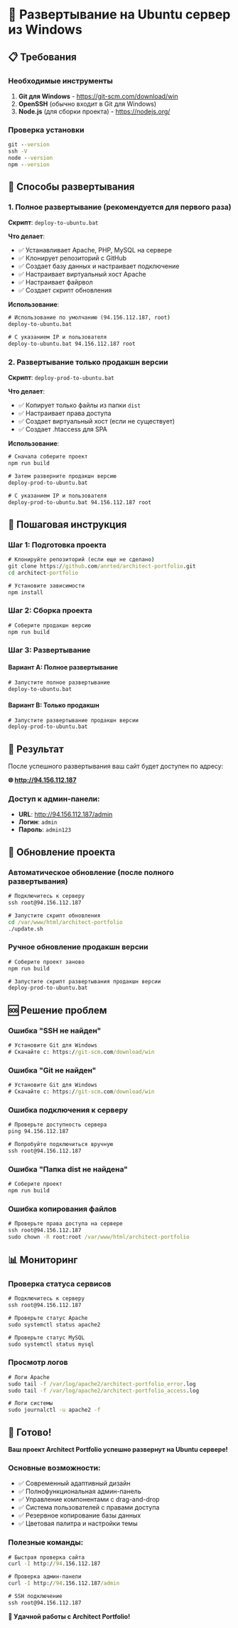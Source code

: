 # 🚀 Развертывание на Ubuntu сервер из Windows

## 📋 Требования

### Необходимые инструменты
1. **Git для Windows** - https://git-scm.com/download/win
2. **OpenSSH** (обычно входит в Git для Windows)
3. **Node.js** (для сборки проекта) - https://nodejs.org/

### Проверка установки
```cmd
git --version
ssh -V
node --version
npm --version
```

## 🎯 Способы развертывания

### 1. Полное развертывание (рекомендуется для первого раза)

**Скрипт**: `deploy-to-ubuntu.bat`

**Что делает**:
- ✅ Устанавливает Apache, PHP, MySQL на сервере
- ✅ Клонирует репозиторий с GitHub
- ✅ Создает базу данных и настраивает подключение
- ✅ Настраивает виртуальный хост Apache
- ✅ Настраивает файрвол
- ✅ Создает скрипт обновления

**Использование**:
```cmd
# Использование по умолчанию (94.156.112.187, root)
deploy-to-ubuntu.bat

# С указанием IP и пользователя
deploy-to-ubuntu.bat 94.156.112.187 root
```

### 2. Развертывание только продакшн версии

**Скрипт**: `deploy-prod-to-ubuntu.bat`

**Что делает**:
- ✅ Копирует только файлы из папки `dist`
- ✅ Настраивает права доступа
- ✅ Создает виртуальный хост (если не существует)
- ✅ Создает .htaccess для SPA

**Использование**:
```cmd
# Сначала соберите проект
npm run build

# Затем разверните продакшн версию
deploy-prod-to-ubuntu.bat

# С указанием IP и пользователя
deploy-prod-to-ubuntu.bat 94.156.112.187 root
```

## 🔧 Пошаговая инструкция

### Шаг 1: Подготовка проекта
```cmd
# Клонируйте репозиторий (если еще не сделано)
git clone https://github.com/anrted/architect-portfolio.git
cd architect-portfolio

# Установите зависимости
npm install
```

### Шаг 2: Сборка проекта
```cmd
# Соберите продакшн версию
npm run build
```

### Шаг 3: Развертывание

#### Вариант A: Полное развертывание
```cmd
# Запустите полное развертывание
deploy-to-ubuntu.bat
```

#### Вариант B: Только продакшн
```cmd
# Запустите развертывание продакшн версии
deploy-prod-to-ubuntu.bat
```

## 🎯 Результат

После успешного развертывания ваш сайт будет доступен по адресу:

**🌐 http://94.156.112.187**

### Доступ к админ-панели:
- **URL**: http://94.156.112.187/admin
- **Логин**: `admin`
- **Пароль**: `admin123`

## 🔄 Обновление проекта

### Автоматическое обновление (после полного развертывания)
```cmd
# Подключитесь к серверу
ssh root@94.156.112.187

# Запустите скрипт обновления
cd /var/www/html/architect-portfolio
./update.sh
```

### Ручное обновление продакшн версии
```cmd
# Соберите проект заново
npm run build

# Запустите скрипт развертывания продакшн версии
deploy-prod-to-ubuntu.bat
```

## 🆘 Решение проблем

### Ошибка "SSH не найден"
```cmd
# Установите Git для Windows
# Скачайте с: https://git-scm.com/download/win
```

### Ошибка "Git не найден"
```cmd
# Установите Git для Windows
# Скачайте с: https://git-scm.com/download/win
```

### Ошибка подключения к серверу
```cmd
# Проверьте доступность сервера
ping 94.156.112.187

# Попробуйте подключиться вручную
ssh root@94.156.112.187
```

### Ошибка "Папка dist не найдена"
```cmd
# Соберите проект
npm run build
```

### Ошибка копирования файлов
```cmd
# Проверьте права доступа на сервере
ssh root@94.156.112.187
sudo chown -R root:root /var/www/html/architect-portfolio
```

## 📊 Мониторинг

### Проверка статуса сервисов
```cmd
# Подключитесь к серверу
ssh root@94.156.112.187

# Проверьте статус Apache
sudo systemctl status apache2

# Проверьте статус MySQL
sudo systemctl status mysql
```

### Просмотр логов
```cmd
# Логи Apache
sudo tail -f /var/log/apache2/architect-portfolio_error.log
sudo tail -f /var/log/apache2/architect-portfolio_access.log

# Логи системы
sudo journalctl -u apache2 -f
```

## 🎉 Готово!

**Ваш проект Architect Portfolio успешно развернут на Ubuntu сервере!**

### Основные возможности:
- ✅ Современный адаптивный дизайн
- ✅ Полнофункциональная админ-панель
- ✅ Управление компонентами с drag-and-drop
- ✅ Система пользователей с правами доступа
- ✅ Резервное копирование базы данных
- ✅ Цветовая палитра и настройки темы

### Полезные команды:
```cmd
# Быстрая проверка сайта
curl -I http://94.156.112.187

# Проверка админ-панели
curl -I http://94.156.112.187/admin

# SSH подключение
ssh root@94.156.112.187
```

**🚀 Удачной работы с Architect Portfolio!**
